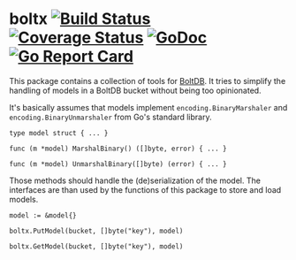 # boltx [![Build Status](https://travis-ci.org/simia-tech/boltx.svg?branch=master)](https://travis-ci.org/simia-tech/boltx) [![Coverage Status](https://coveralls.io/repos/github/simia-tech/boltx/badge.svg?branch=master)](https://coveralls.io/github/simia-tech/boltx?branch=master) [![GoDoc](https://godoc.org/github.com/simia-tech/boltx?status.svg)](https://godoc.org/github.com/simia-tech/boltx) [![Go Report Card](https://goreportcard.com/badge/github.com/simia-tech/boltx)](https://goreportcard.com/report/github.com/simia-tech/boltx)


This package contains a collection of tools for [BoltDB](https://github.com/boltdb/bolt). It tries to simplify the
handling of models in a BoltDB bucket without being too opinionated.

It's basically assumes that models implement `encoding.BinaryMarshaler` and `encoding.BinaryUnmarshaler` from Go's
standard library.

```golang
type model struct { ... }

func (m *model) MarshalBinary() ([]byte, error) { ... }

func (m *model) UnmarshalBinary([]byte) (error) { ... }
```

Those methods should handle the (de)serialization of the model. The interfaces are than used by the functions of
this package to store and load models.

```golang
model := &model{}

boltx.PutModel(bucket, []byte("key"), model)

boltx.GetModel(bucket, []byte("key"), model)
```
